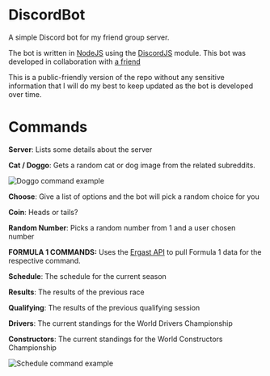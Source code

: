 # DiscordBot

A simple Discord bot for my friend group server.

The bot is written in [NodeJS](https://nodejs.org/en/) using the [DiscordJS](https://discord.js.org/#/) module. This bot was developed in collaboration with [a friend](https://github.com/cdl-rajesh)

This is a public-friendly version of the repo without any sensitive information that I will do my best to keep updated as the bot is developed over time.


# Commands


**Server**:
Lists some details about the server

**Cat / Doggo**:
Gets a random cat or dog image from the related subreddits.

![Doggo command example](https://imgur.com/a/juSb4Yv.png "Doggo command example")

**Choose**:
Give a list of options and the bot will pick a random choice for you

**Coin**:
Heads or tails?

**Random Number**:
Picks a random number from 1 and a user chosen number


**FORMULA 1 COMMANDS:**
Uses the [Ergast API](https://ergast.com/mrd/) to pull Formula 1 data for the respective command.


**Schedule**: The schedule for the current season

**Results**: The results of the previous race

**Qualifying**: The results of the previous qualifying session

**Drivers**: The current standings for the World Drivers Championship

**Constructors**: The current standings for the World Constructors Championship

![Schedule command example](https://imgur.com/K5qIEDL.png "Schedulue command example")
